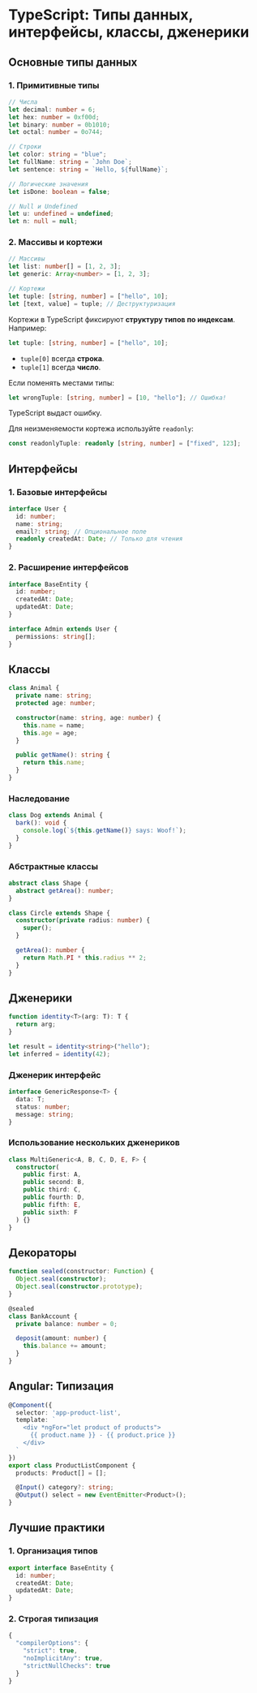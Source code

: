 # TypeScript: Типы данных, интерфейсы, классы, дженерики

## Основные типы данных

### 1. Примитивные типы

```typescript
// Числа
let decimal: number = 6;
let hex: number = 0xf00d;
let binary: number = 0b1010;
let octal: number = 0o744;

// Строки
let color: string = "blue";
let fullName: string = `John Doe`;
let sentence: string = `Hello, ${fullName}`;

// Логические значения
let isDone: boolean = false;

// Null и Undefined
let u: undefined = undefined;
let n: null = null;
```

### 2. Массивы и кортежи

```typescript
// Массивы
let list: number[] = [1, 2, 3];
let generic: Array<number> = [1, 2, 3];

// Кортежи
let tuple: [string, number] = ["hello", 10];
let [text, value] = tuple; // Деструктуризация
```

Кортежи в TypeScript фиксируют **структуру типов по индексам**. Например:

```typescript
let tuple: [string, number] = ["hello", 10];
```

- `tuple[0]` всегда **строка**.
- `tuple[1]` всегда **число**.

Если поменять местами типы:

```typescript
let wrongTuple: [string, number] = [10, "hello"]; // Ошибка!
```

TypeScript выдаст ошибку.

Для неизменяемости кортежа используйте `readonly`:

```typescript
const readonlyTuple: readonly [string, number] = ["fixed", 123];
```

## Интерфейсы

### 1. Базовые интерфейсы

```typescript
interface User {
  id: number;
  name: string;
  email?: string; // Опциональное поле
  readonly createdAt: Date; // Только для чтения
}
```

### 2. Расширение интерфейсов

```typescript
interface BaseEntity {
  id: number;
  createdAt: Date;
  updatedAt: Date;
}

interface Admin extends User {
  permissions: string[];
}
```

## Классы

```typescript
class Animal {
  private name: string;
  protected age: number;

  constructor(name: string, age: number) {
    this.name = name;
    this.age = age;
  }

  public getName(): string {
    return this.name;
  }
}
```

### Наследование

```typescript
class Dog extends Animal {
  bark(): void {
    console.log(`${this.getName()} says: Woof!`);
  }
}
```

### Абстрактные классы

```typescript
abstract class Shape {
  abstract getArea(): number;
}

class Circle extends Shape {
  constructor(private radius: number) {
    super();
  }

  getArea(): number {
    return Math.PI * this.radius ** 2;
  }
}
```

## Дженерики

```typescript
function identity<T>(arg: T): T {
  return arg;
}

let result = identity<string>("hello");
let inferred = identity(42);
```

### Дженерик интерфейс

```typescript
interface GenericResponse<T> {
  data: T;
  status: number;
  message: string;
}
```

### Использование нескольких дженериков

```typescript
class MultiGeneric<A, B, C, D, E, F> {
  constructor(
    public first: A,
    public second: B,
    public third: C,
    public fourth: D,
    public fifth: E,
    public sixth: F
  ) {}
}
```

## Декораторы

```typescript
function sealed(constructor: Function) {
  Object.seal(constructor);
  Object.seal(constructor.prototype);
}

@sealed
class BankAccount {
  private balance: number = 0;

  deposit(amount: number) {
    this.balance += amount;
  }
}
```

## Angular: Типизация

```typescript
@Component({
  selector: 'app-product-list',
  template: `
    <div *ngFor="let product of products">
      {{ product.name }} - {{ product.price }}
    </div>
  `
})
export class ProductListComponent {
  products: Product[] = [];

  @Input() category?: string;
  @Output() select = new EventEmitter<Product>();
}
```

## Лучшие практики

### 1. Организация типов

```typescript
export interface BaseEntity {
  id: number;
  createdAt: Date;
  updatedAt: Date;
}
```

### 2. Строгая типизация

```typescript
{
  "compilerOptions": {
    "strict": true,
    "noImplicitAny": true,
    "strictNullChecks": true
  }
}
```
